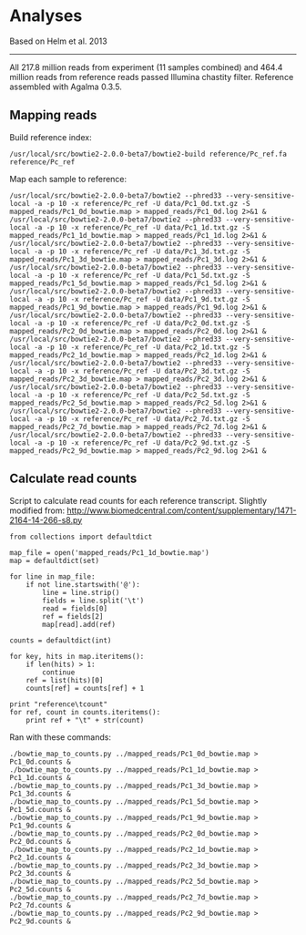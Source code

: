 Analyses
========

Based on Helm et al. 2013

---

All 217.8 million reads from experiment (11 samples combined) and 464.4 million
reads from reference reads passed Illumina chastity filter. Reference assembled
with Agalma 0.3.5.

Mapping reads
-------------

Build reference index:

    /usr/local/src/bowtie2-2.0.0-beta7/bowtie2-build reference/Pc_ref.fa reference/Pc_ref

Map each sample to reference:

    /usr/local/src/bowtie2-2.0.0-beta7/bowtie2 --phred33 --very-sensitive-local -a -p 10 -x reference/Pc_ref -U data/Pc1_0d.txt.gz -S mapped_reads/Pc1_0d_bowtie.map > mapped_reads/Pc1_0d.log 2>&1 &
    /usr/local/src/bowtie2-2.0.0-beta7/bowtie2 --phred33 --very-sensitive-local -a -p 10 -x reference/Pc_ref -U data/Pc1_1d.txt.gz -S mapped_reads/Pc1_1d_bowtie.map > mapped_reads/Pc1_1d.log 2>&1 &
    /usr/local/src/bowtie2-2.0.0-beta7/bowtie2 --phred33 --very-sensitive-local -a -p 10 -x reference/Pc_ref -U data/Pc1_3d.txt.gz -S mapped_reads/Pc1_3d_bowtie.map > mapped_reads/Pc1_3d.log 2>&1 &
    /usr/local/src/bowtie2-2.0.0-beta7/bowtie2 --phred33 --very-sensitive-local -a -p 10 -x reference/Pc_ref -U data/Pc1_5d.txt.gz -S mapped_reads/Pc1_5d_bowtie.map > mapped_reads/Pc1_5d.log 2>&1 &
    /usr/local/src/bowtie2-2.0.0-beta7/bowtie2 --phred33 --very-sensitive-local -a -p 10 -x reference/Pc_ref -U data/Pc1_9d.txt.gz -S mapped_reads/Pc1_9d_bowtie.map > mapped_reads/Pc1_9d.log 2>&1 &
    /usr/local/src/bowtie2-2.0.0-beta7/bowtie2 --phred33 --very-sensitive-local -a -p 10 -x reference/Pc_ref -U data/Pc2_0d.txt.gz -S mapped_reads/Pc2_0d_bowtie.map > mapped_reads/Pc2_0d.log 2>&1 &
    /usr/local/src/bowtie2-2.0.0-beta7/bowtie2 --phred33 --very-sensitive-local -a -p 10 -x reference/Pc_ref -U data/Pc2_1d.txt.gz -S mapped_reads/Pc2_1d_bowtie.map > mapped_reads/Pc2_1d.log 2>&1 &
    /usr/local/src/bowtie2-2.0.0-beta7/bowtie2 --phred33 --very-sensitive-local -a -p 10 -x reference/Pc_ref -U data/Pc2_3d.txt.gz -S mapped_reads/Pc2_3d_bowtie.map > mapped_reads/Pc2_3d.log 2>&1 &
    /usr/local/src/bowtie2-2.0.0-beta7/bowtie2 --phred33 --very-sensitive-local -a -p 10 -x reference/Pc_ref -U data/Pc2_5d.txt.gz -S mapped_reads/Pc2_5d_bowtie.map > mapped_reads/Pc2_5d.log 2>&1 &
    /usr/local/src/bowtie2-2.0.0-beta7/bowtie2 --phred33 --very-sensitive-local -a -p 10 -x reference/Pc_ref -U data/Pc2_7d.txt.gz -S mapped_reads/Pc2_7d_bowtie.map > mapped_reads/Pc2_7d.log 2>&1 &
    /usr/local/src/bowtie2-2.0.0-beta7/bowtie2 --phred33 --very-sensitive-local -a -p 10 -x reference/Pc_ref -U data/Pc2_9d.txt.gz -S mapped_reads/Pc2_9d_bowtie.map > mapped_reads/Pc2_9d.log 2>&1 &

<!--Attach report?-->

Calculate read counts
---------------------

Script to calculate read counts for each reference transcript. Slightly
modified from:
http://www.biomedcentral.com/content/supplementary/1471-2164-14-266-s8.py

    from collections import defaultdict

    map_file = open('mapped_reads/Pc1_1d_bowtie.map')
    map = defaultdict(set)

    for line in map_file:
        if not line.startswith('@'):
            line = line.strip()
            fields = line.split('\t')
            read = fields[0]
            ref = fields[2]
            map[read].add(ref)

    counts = defaultdict(int)

    for key, hits in map.iteritems():
        if len(hits) > 1:
            continue
        ref = list(hits)[0]
        counts[ref] = counts[ref] + 1

    print "reference\tcount"
    for ref, count in counts.iteritems():
        print ref + "\t" + str(count)

Ran with these commands:

    ./bowtie_map_to_counts.py ../mapped_reads/Pc1_0d_bowtie.map > Pc1_0d.counts &
    ./bowtie_map_to_counts.py ../mapped_reads/Pc1_1d_bowtie.map > Pc1_1d.counts &
    ./bowtie_map_to_counts.py ../mapped_reads/Pc1_3d_bowtie.map > Pc1_3d.counts &
    ./bowtie_map_to_counts.py ../mapped_reads/Pc1_5d_bowtie.map > Pc1_5d.counts &
    ./bowtie_map_to_counts.py ../mapped_reads/Pc1_9d_bowtie.map > Pc1_9d.counts &
    ./bowtie_map_to_counts.py ../mapped_reads/Pc2_0d_bowtie.map > Pc2_0d.counts &
    ./bowtie_map_to_counts.py ../mapped_reads/Pc2_1d_bowtie.map > Pc2_1d.counts &
    ./bowtie_map_to_counts.py ../mapped_reads/Pc2_3d_bowtie.map > Pc2_3d.counts &
    ./bowtie_map_to_counts.py ../mapped_reads/Pc2_5d_bowtie.map > Pc2_5d.counts &
    ./bowtie_map_to_counts.py ../mapped_reads/Pc2_7d_bowtie.map > Pc2_7d.counts &
    ./bowtie_map_to_counts.py ../mapped_reads/Pc2_9d_bowtie.map > Pc2_9d.counts &

